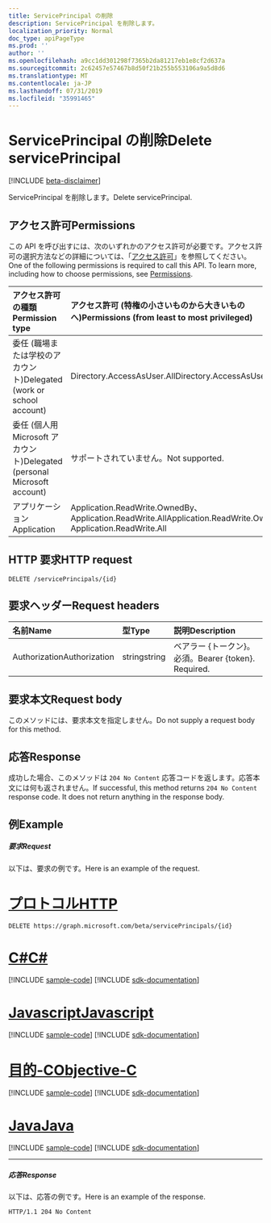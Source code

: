 ```yaml
---
title: ServicePrincipal の削除
description: ServicePrincipal を削除します。
localization_priority: Normal
doc_type: apiPageType
ms.prod: ''
author: ''
ms.openlocfilehash: a9cc1dd301298f7365b2da81217eb1e8cf2d637a
ms.sourcegitcommit: 2c62457e57467b8d50f21b255b553106a9a5d8d6
ms.translationtype: MT
ms.contentlocale: ja-JP
ms.lasthandoff: 07/31/2019
ms.locfileid: "35991465"
---
```

# <a name="delete-serviceprincipal"></a><span data-ttu-id="54426-103">ServicePrincipal の削除</span><span class="sxs-lookup"><span data-stu-id="54426-103">Delete servicePrincipal</span></span>

[!INCLUDE [beta-disclaimer](../../includes/beta-disclaimer.md)]

<span data-ttu-id="54426-104">ServicePrincipal を削除します。</span><span class="sxs-lookup"><span data-stu-id="54426-104">Delete servicePrincipal.</span></span>
## <a name="permissions"></a><span data-ttu-id="54426-105">アクセス許可</span><span class="sxs-lookup"><span data-stu-id="54426-105">Permissions</span></span>
<span data-ttu-id="54426-p101">この API を呼び出すには、次のいずれかのアクセス許可が必要です。アクセス許可の選択方法などの詳細については、「[アクセス許可](/graph/permissions-reference)」を参照してください。</span><span class="sxs-lookup"><span data-stu-id="54426-p101">One of the following permissions is required to call this API. To learn more, including how to choose permissions, see [Permissions](/graph/permissions-reference).</span></span>

|<span data-ttu-id="54426-108">アクセス許可の種類</span><span class="sxs-lookup"><span data-stu-id="54426-108">Permission type</span></span>      | <span data-ttu-id="54426-109">アクセス許可 (特権の小さいものから大きいものへ)</span><span class="sxs-lookup"><span data-stu-id="54426-109">Permissions (from least to most privileged)</span></span>              |
|:--------------------|:---------------------------------------------------------|
|<span data-ttu-id="54426-110">委任 (職場または学校のアカウント)</span><span class="sxs-lookup"><span data-stu-id="54426-110">Delegated (work or school account)</span></span> | <span data-ttu-id="54426-111">Directory.AccessAsUser.All</span><span class="sxs-lookup"><span data-stu-id="54426-111">Directory.AccessAsUser.All</span></span>    |
|<span data-ttu-id="54426-112">委任 (個人用 Microsoft アカウント)</span><span class="sxs-lookup"><span data-stu-id="54426-112">Delegated (personal Microsoft account)</span></span> | <span data-ttu-id="54426-113">サポートされていません。</span><span class="sxs-lookup"><span data-stu-id="54426-113">Not supported.</span></span>    |
|<span data-ttu-id="54426-114">アプリケーション</span><span class="sxs-lookup"><span data-stu-id="54426-114">Application</span></span> | <span data-ttu-id="54426-115">Application.ReadWrite.OwnedBy、Application.ReadWrite.All</span><span class="sxs-lookup"><span data-stu-id="54426-115">Application.ReadWrite.OwnedBy, Application.ReadWrite.All</span></span> |

## <a name="http-request"></a><span data-ttu-id="54426-116">HTTP 要求</span><span class="sxs-lookup"><span data-stu-id="54426-116">HTTP request</span></span>
<!-- { "blockType": "ignored" } -->
```http
DELETE /servicePrincipals/{id}

```
## <a name="request-headers"></a><span data-ttu-id="54426-117">要求ヘッダー</span><span class="sxs-lookup"><span data-stu-id="54426-117">Request headers</span></span>
| <span data-ttu-id="54426-118">名前</span><span class="sxs-lookup"><span data-stu-id="54426-118">Name</span></span>       | <span data-ttu-id="54426-119">型</span><span class="sxs-lookup"><span data-stu-id="54426-119">Type</span></span> | <span data-ttu-id="54426-120">説明</span><span class="sxs-lookup"><span data-stu-id="54426-120">Description</span></span>|
|:---------------|:--------|:----------|
| <span data-ttu-id="54426-121">Authorization</span><span class="sxs-lookup"><span data-stu-id="54426-121">Authorization</span></span>  | <span data-ttu-id="54426-122">string</span><span class="sxs-lookup"><span data-stu-id="54426-122">string</span></span>  | <span data-ttu-id="54426-p102">ベアラー {トークン}。必須。</span><span class="sxs-lookup"><span data-stu-id="54426-p102">Bearer {token}. Required.</span></span> |

## <a name="request-body"></a><span data-ttu-id="54426-125">要求本文</span><span class="sxs-lookup"><span data-stu-id="54426-125">Request body</span></span>
<span data-ttu-id="54426-126">このメソッドには、要求本文を指定しません。</span><span class="sxs-lookup"><span data-stu-id="54426-126">Do not supply a request body for this method.</span></span>

## <a name="response"></a><span data-ttu-id="54426-127">応答</span><span class="sxs-lookup"><span data-stu-id="54426-127">Response</span></span>

<span data-ttu-id="54426-p103">成功した場合、このメソッドは `204 No Content` 応答コードを返します。応答本文には何も返されません。</span><span class="sxs-lookup"><span data-stu-id="54426-p103">If successful, this method returns `204 No Content` response code. It does not return anything in the response body.</span></span>

## <a name="example"></a><span data-ttu-id="54426-130">例</span><span class="sxs-lookup"><span data-stu-id="54426-130">Example</span></span>
##### <a name="request"></a><span data-ttu-id="54426-131">要求</span><span class="sxs-lookup"><span data-stu-id="54426-131">Request</span></span>
<span data-ttu-id="54426-132">以下は、要求の例です。</span><span class="sxs-lookup"><span data-stu-id="54426-132">Here is an example of the request.</span></span>

# <a name="httptabhttp"></a>[<span data-ttu-id="54426-133">プロトコル</span><span class="sxs-lookup"><span data-stu-id="54426-133">HTTP</span></span>](#tab/http)
<!-- {
  "blockType": "request",
  "name": "delete_serviceprincipal"
}-->
```http
DELETE https://graph.microsoft.com/beta/servicePrincipals/{id}
```
# <a name="ctabcsharp"></a>[<span data-ttu-id="54426-134">C#</span><span class="sxs-lookup"><span data-stu-id="54426-134">C#</span></span>](#tab/csharp)
[!INCLUDE [sample-code](../includes/snippets/csharp/delete-serviceprincipal-csharp-snippets.md)]
[!INCLUDE [sdk-documentation](../includes/snippets/snippets-sdk-documentation-link.md)]

# <a name="javascripttabjavascript"></a>[<span data-ttu-id="54426-135">Javascript</span><span class="sxs-lookup"><span data-stu-id="54426-135">Javascript</span></span>](#tab/javascript)
[!INCLUDE [sample-code](../includes/snippets/javascript/delete-serviceprincipal-javascript-snippets.md)]
[!INCLUDE [sdk-documentation](../includes/snippets/snippets-sdk-documentation-link.md)]

# <a name="objective-ctabobjc"></a>[<span data-ttu-id="54426-136">目的-C</span><span class="sxs-lookup"><span data-stu-id="54426-136">Objective-C</span></span>](#tab/objc)
[!INCLUDE [sample-code](../includes/snippets/objc/delete-serviceprincipal-objc-snippets.md)]
[!INCLUDE [sdk-documentation](../includes/snippets/snippets-sdk-documentation-link.md)]

# <a name="javatabjava"></a>[<span data-ttu-id="54426-137">Java</span><span class="sxs-lookup"><span data-stu-id="54426-137">Java</span></span>](#tab/java)
[!INCLUDE [sample-code](../includes/snippets/java/delete-serviceprincipal-java-snippets.md)]
[!INCLUDE [sdk-documentation](../includes/snippets/snippets-sdk-documentation-link.md)]

---

##### <a name="response"></a><span data-ttu-id="54426-138">応答</span><span class="sxs-lookup"><span data-stu-id="54426-138">Response</span></span>
<span data-ttu-id="54426-139">以下は、応答の例です。</span><span class="sxs-lookup"><span data-stu-id="54426-139">Here is an example of the response.</span></span> 
<!-- {
  "blockType": "response",
  "truncated": true
} -->
```http
HTTP/1.1 204 No Content
```

<!-- uuid: 8fcb5dbc-d5aa-4681-8e31-b001d5168d79
2015-10-25 14:57:30 UTC -->
<!--
{
  "type": "#page.annotation",
  "description": "Delete servicePrincipal",
  "keywords": "",
  "section": "documentation",
  "tocPath": "",
  "suppressions": [
  ]
}
-->
